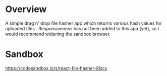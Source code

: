# Overview
  A simple drag n' drop file hasher app which returns various hash values for uploaded files . Responsiveness has not been added to this app (yet), so I would recommend widening the sandbox browser.
  
# Sandbox
https://codesandbox.io/s/react-file-hasher-8lzcx
